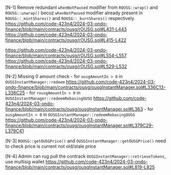 [N-1] Remove redundant `whenNotPaused` modifier from `ROUSG::wrap()` and `ROUSG::unwrap()` becoz `whenNotPaused` modifier already present in  `ROUSG::_mintShares()` and `ROUSG::_burnShares()` respectively.
https://github.com/code-423n4/2024-03-ondo-finance/blob/main/contracts/ousg/rOUSG.sol#L431-L443
https://github.com/code-423n4/2024-03-ondo-finance/blob/main/contracts/ousg/rOUSG.sol#L415-L422

https://github.com/code-423n4/2024-03-ondo-finance/blob/main/contracts/ousg/rOUSG.sol#L554-L557
https://github.com/code-423n4/2024-03-ondo-finance/blob/main/contracts/ousg/rOUSG.sol#L529-L532

[N-2] Missing 0 amount check
    - for `ousgAmountIn > 0` in `OUSGInstantManager::redeem`
    https://github.com/code-423n4/2024-03-ondo-finance/blob/main/contracts/ousg/ousgInstantManager.sol#L336C13-L336C25
    - for `rousgAmountIn > 0` in `OUSGInstantManager::redeemRebasingOUSG`
    https://github.com/code-423n4/2024-03-ondo-finance/blob/main/contracts/ousg/ousgInstantManager.sol#L363
    - for `ousgAmountIn > 0` in `OUSGInstantManager::redeemRebasingOUSG`
    https://github.com/code-423n4/2024-03-ondo-finance/blob/main/contracts/ousg/ousgInstantManager.sol#L379C29-L379C41


[N-3] `ROUSG::getOUSGPrice()` and `OUSGInstantManager::getOUSGPrice()` need to check price is current not old/stale price

[N-4] Admin can rug pull the contrack `OUSGInstantManager::retrieveTokens`, use multisig wallet
https://github.com/code-423n4/2024-03-ondo-finance/blob/main/contracts/ousg/ousgInstantManager.sol#L819-L825



